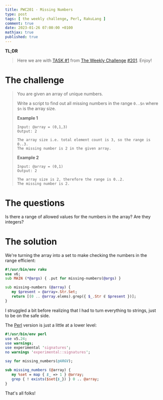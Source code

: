 ```yaml
---
title: PWC201 - Missing Numbers
type: post
tags: [ the weekly challenge, Perl, RakuLang ]
comment: true
date: 2023-01-26 07:00:00 +0100
mathjax: true
published: true
---
```


**TL;DR**

> Here we are with [TASK #1][] from [The Weekly Challenge][]
> [#201][]. Enjoy!

# The challenge

> You are given an array of unique numbers.
>
> Write a script to find out all missing numbers in the range `0..$n`
> where `$n` is the array size.
>
> **Example 1**
>
>     Input: @array = (0,1,3)
>     Output: 2
>
>     The array size i.e. total element count is 3, so the range is 0..3.
>     The missing number is 2 in the given array.
>     
> **Example 2**
>
>     Input: @array = (0,1)
>     Output: 2
>
>     The array size is 2, therefore the range is 0..2.
>     The missing number is 2.

# The questions

Is there a range of allowed values for the numbers in the array? Are
they integers?

# The solution

We're turning the array into a set to make checking the numbers in the
range efficient:

```raku
#!/usr/bin/env raku
use v6;
sub MAIN (*@args) { .put for missing-numbers(@args) }

sub missing-numbers (@array) {
   my $present = @array».Str.Set;
   return [(0 .. @array.elems).grep({ $_.Str ∉ $present })];
}
```

I struggled a bit before realizing that I had to turn everything to
strings, just to be on the safe side.

The [Perl][] version is just a little at a lower level:

```perl
#!/usr/bin/env perl
use v5.24;
use warnings;
use experimental 'signatures';
no warnings 'experimental::signatures';

say for missing_numbers(@ARGV);

sub missing_numbers (@array) {
   my %set = map { $_ => 1 } @array;
   grep { ! exists($set{$_}) } 0 .. @array;
}
```

That's all folks!

[The Weekly Challenge]: https://theweeklychallenge.org/
[#201]: https://theweeklychallenge.org/blog/perl-weekly-challenge-201/
[TASK #1]: https://theweeklychallenge.org/blog/perl-weekly-challenge-201/#TASK1
[Perl]: https://www.perl.org/
[Raku]: https://raku.org/
[manwar]: http://www.manwar.org/
